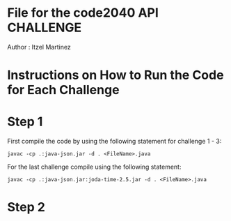 File for the code2040 API CHALLENGE
===================================
Author : Itzel Martinez

Instructions on How to Run the Code for Each Challenge 
=======================================================

Step 1 
======

First compile the code by using the following statement for
challenge 1 - 3: 

	javac -cp .:java-json.jar -d . <FileName>.java

For the last challenge compile using the following statement:

	javac -cp .:java-json.jar:joda-time-2.5.jar -d . <FileName>.java 


Step 2
======



